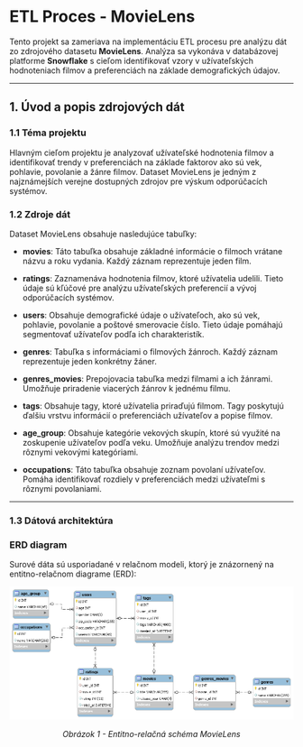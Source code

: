 # ETL Proces - MovieLens

Tento projekt sa zameriava na implementáciu ETL procesu pre analýzu dát zo zdrojového datasetu **MovieLens**. Analýza sa vykonáva v databázovej platforme **Snowflake** s cieľom identifikovať vzory v užívateľských hodnoteniach filmov a preferenciách na základe demografických údajov.

---

## 1. Úvod a popis zdrojových dát

### 1.1 Téma projektu
Hlavným cieľom projektu je analyzovať užívateľské hodnotenia filmov a identifikovať trendy v preferenciách na základe faktorov ako sú vek, pohlavie, povolanie a žánre filmov. Dataset MovieLens je jedným z najznámejších verejne dostupných zdrojov pre výskum odporúčacích systémov.

### 1.2 Zdroje dát
Dataset MovieLens obsahuje nasledujúce tabuľky:

- **movies**: Táto tabuľka obsahuje základné informácie o filmoch vrátane názvu a roku vydania. Každý záznam reprezentuje jeden film.

- **ratings**: Zaznamenáva hodnotenia filmov, ktoré užívatelia udelili. Tieto údaje sú kľúčové pre analýzu užívateľských preferencií a vývoj odporúčacích systémov.

- **users**: Obsahuje demografické údaje o užívateľoch, ako sú vek, pohlavie, povolanie a poštové smerovacie číslo. Tieto údaje pomáhajú segmentovať užívateľov podľa ich charakteristík.

- **genres**: Tabuľka s informáciami o filmových žánroch. Každý záznam reprezentuje jeden konkrétny žáner.

- **genres_movies**: Prepojovacia tabuľka medzi filmami a ich žánrami. Umožňuje priradenie viacerých žánrov k jednému filmu.

- **tags**: Obsahuje tagy, ktoré užívatelia priraďujú filmom. Tagy poskytujú ďalšiu vrstvu informácií o preferenciách užívateľov a popise filmov.

- **age_group**: Obsahuje kategórie vekových skupín, ktoré sú využité na zoskupenie užívateľov podľa veku. Umožňuje analýzu trendov medzi rôznymi vekovými kategóriami.

- **occupations**: Táto tabuľka obsahuje zoznam povolaní užívateľov. Pomáha identifikovať rozdiely v preferenciách medzi užívateľmi s rôznymi povolaniami.

---

### 1.3 Dátová architektúra

### ERD diagram

Surové dáta sú usporiadané v relačnom modeli, ktorý je znázornený na entitno-relačnom diagrame (ERD):

![ERD Diagram](erd_schema.png)
<div align="center"><em>Obrázok 1 - Entitno-relačná schéma MovieLens</em></div>
